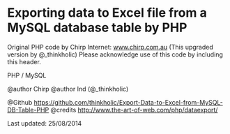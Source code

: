 Exporting data to Excel file from a MySQL database table by PHP
================================================================

Original PHP code by Chirp Internet: www.chirp.com.au
(This upgraded version by @_thinkholic)
Please acknowledge use of this code by including this header.

PHP / MySQL

@author	 Chirp
@author	 Ind (@_thinkholic)

@Github	 https://github.com/thinkholic/Export-Data-to-Excel-from-MySQL-DB-Table-PHP
@credits http://www.the-art-of-web.com/php/dataexport/

Last updated: 25/08/2014
